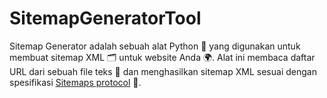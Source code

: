 # SitemapGeneratorTool
Sitemap Generator adalah sebuah alat Python 🐍 yang digunakan untuk membuat sitemap XML 🗂️ untuk website Anda 🌍. Alat ini membaca daftar URL dari sebuah file teks 📄 dan menghasilkan sitemap XML sesuai dengan spesifikasi [Sitemaps protocol](https://www.sitemaps.org/protocol.html) 📑.

